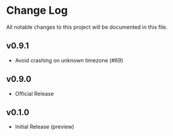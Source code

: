# Change Log

All notable changes to this project will be documented in this file.

## v0.9.1
- Avoid crashing on unknown timezone (#69)

## v0.9.0

- Official Release

## v0.1.0

- Initial Release (preview)
